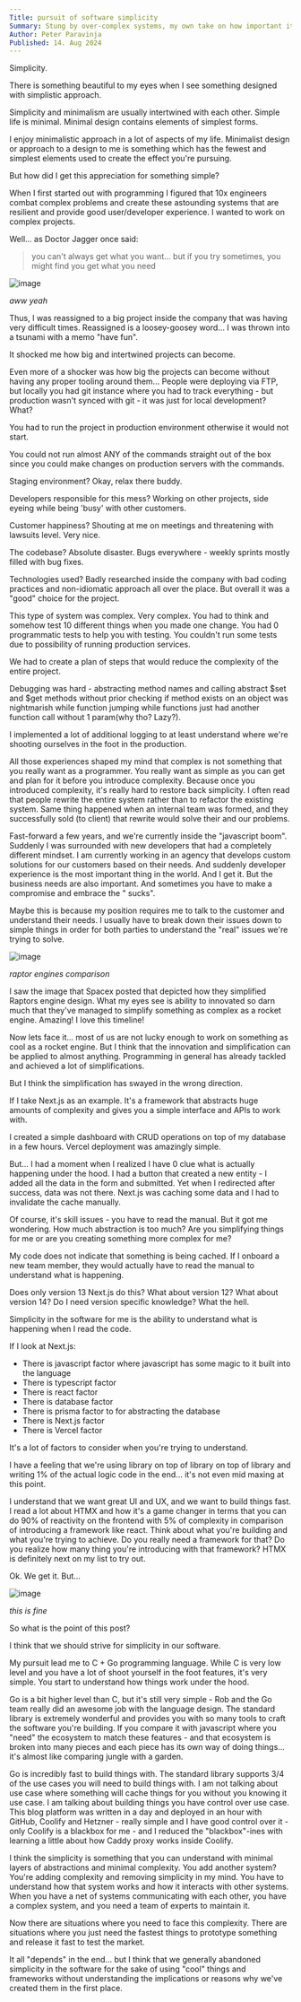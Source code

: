 ```yaml
---
Title: pursuit of software simplicity
Summary: Stung by over-complex systems, my own take on how important it is to pursuit the simplicity in design. 
Author: Peter Paravinja
Published: 14. Aug 2024
---
```


Simplicity.

There is something beautiful to my eyes when I see something designed with simplistic approach.

Simplicity and minimalism are usually intertwined with each other. Simple life is minimal. Minimal design contains
elements of simplest forms.

I enjoy minimalistic approach in a lot of aspects of my life. Minimalist design or approach to a design to me is
something which has the fewest and simplest elements used to create the effect you're pursuing.

But how did I get this appreciation for something simple?

When I first started out with programming I figured that 10x engineers combat complex problems and create these
astounding systems that are resilient and provide good user/developer experience. I wanted to work on complex projects.

Well... as Doctor Jagger once said:

> you can't always get what you want... but if you try sometimes, you might find you get what you need

![image](/public/assets/aww-yeah.png)

_aww yeah_

Thus, I was reassigned to a big project inside the company that was having very difficult times. Reassigned is a
loosey-goosey word... I was thrown into a tsunami with a memo "have fun".

It shocked me how big and intertwined projects can become.

Even more of a shocker was how big the projects can become without having any proper tooling around them... People were
deploying via FTP, but locally you had git instance where you had to track everything - but production wasn't synced
with git - it was just for local development? What?

You had to run the project in production environment otherwise it would not start.

You could not run almost ANY of the commands straight out of the box since you could make changes on production servers
with the commands.

Staging environment? Okay, relax there buddy.

Developers responsible for this mess? Working on other projects, side eyeing while being 'busy' with other customers.

Customer happiness? Shouting at me on meetings and threatening with lawsuits level. Very nice.

The codebase? Absolute disaster. Bugs everywhere - weekly sprints mostly filled with bug fixes.

Technologies used? Badly researched inside the company with bad coding practices and non-idiomatic approach all over the
place. But overall it was a "good" choice for the project.

This type of system was complex. Very complex. You had to think and somehow test 10 different things when you made one
change. You had 0 programmatic tests to help you with testing. You couldn't run some tests due to possibility of running
production
services.

We had to create a plan of steps that would reduce the complexity of the entire project.

Debugging was hard - abstracting method names and calling abstract $set and $get methods without prior checking if
method exists on an object was nightmarish while function jumping while functions just had another function call without
1 param(why tho? Lazy?).

I implemented a lot of additional logging to at least understand where we're shooting ourselves in the foot in the
production.

All those experiences shaped my mind that complex is not something that you really want as a programmer. You really want
as simple as you can get and plan for it before you introduce complexity. Because once you introduced complexity, it's
really hard to restore back simplicity. I often read that people rewrite the entire system rather than to refactor the
existing system. Same thing happened when an internal team was formed, and they successfully sold (to client) that
rewrite would solve their and our problems.

Fast-forward a few years, and we're currently inside the "javascript boom". Suddenly I was surrounded with new
developers that had a completely different mindset. I am currently working in an agency that develops custom solutions
for our customers based on their needs. And suddenly developer experience is the most important thing in the world. And
I get it. But the business needs are also important. And sometimes you have to make a compromise and embrace the "
sucks".

Maybe this is because my position requires me to talk to the customer and understand their needs. I usually have to
break down their issues down to simple things in order for both parties to understand the "real" issues we're trying to
solve.

![image](/public/assets/raptor-comparison.png)

_raptor engines comparison_

I saw the image that Spacex posted that depicted how they simplified Raptors engine design.
What my eyes see is ability to innovated so darn much that they've managed to simplify something as complex as a rocket
engine. Amazing! I love this timeline!

Now lets face it... most of us are not lucky enough to work on something as cool as a rocket engine. But I think that
the innovation and simplification can be applied to almost anything. Programming in general has already tackled and
achieved a lot of simplifications.

But I think the simplification has swayed in the wrong direction.

If I take Next.js as an example. It's a framework that abstracts huge amounts of complexity and gives you a simple
interface and APIs to work with.

I created a simple dashboard with CRUD operations on top of my database in a few hours. Vercel deployment was amazingly
simple.

But... I had a moment when I realized I have 0 clue what is actually happening under the hood. I had a button that
created a new entity - I added all the data in the form and submitted. Yet when I redirected after success, data was not
there.
Next.js was caching some data and I had to invalidate the cache manually.

Of course, it's skill issues - you have to read the manual. But it got me wondering. How much abstraction is too much?
Are you simplifying things for me or are you creating something more complex for me?

My code does not indicate that something is being cached.
If I onboard a new team member, they would actually have to read the manual to understand what is happening.

Does only version 13 Next.js do this? What about version 12? What about version 14? Do I need version specific
knowledge? What the hell.

Simplicity in the software for me is the ability to understand what is happening when I read the code.

If I look at Next.js:

- There is javascript factor where javascript has some magic to it built into the language
- There is typescript factor
- There is react factor
- There is database factor
- There is prisma factor to for abstracting the database
- There is Next.js factor
- There is Vercel factor

It's a lot of factors to consider when you're trying to understand.

I have a feeling that we're using library on top of library on top of library and writing 1% of the actual logic code in
the end... it's not even mid maxing at this point.

I understand that we want great UI and UX, and we want to build things fast.
I read a lot about HTMX and how it's a game changer in terms that you can do 90% of reactivity on the frontend with 5%
of complexity in comparison of introducing a framework like react.
Think about what you're building and what you're trying to achieve. Do you really need a framework for that? Do you
realize how many thing you're introducing with that framework?
HTMX is definitely next on my list to try out.

Ok. We get it. But...

![image](/public/assets/this-is-fine.png)

_this is fine_

So what is the point of this post?

I think that we should strive for simplicity in our software.

My pursuit lead me to C + Go programming language. While C is very low level and you have a lot of shoot yourself in the
foot features, it's very simple.
You start to understand how things work under the hood.

Go is a bit higher level than C, but it's still very simple - Rob and the Go team really did an awesome job with the
language design. The standard library is extremely wonderful and provides you with so many tools to craft the software
you're building. If you compare it with javascript where you "need" the ecosystem to match these features - and that
ecosystem is broken into many pieces and each piece has its own way of doing things... it's almost like comparing jungle
with a garden.

Go is incredibly fast to build things with. The standard library supports 3/4 of the use cases you will need to build
things with. I am not talking about use case where something will cache things for you without you knowing it use case.
I am talking about building things you have control over use case.
This blog platform was written in a day and deployed in an hour with GitHub, Coolify and Hetzner - really simple and I
have good control over it - only Coolify is a blackbox for me - and I reduced the "blackbox"-ines with learning a little
about how Caddy proxy works inside Coolify.

I think the simplicity is something that you can understand with minimal layers of abstractions and minimal complexity.
You add another system? You're adding complexity and removing simplicity in my mind. You have to understand how that
system works and how it interacts with other systems. When you have a net of systems communicating with each other, you
have a complex system, and you need a team of experts to maintain it.

Now there are situations where you need to face this complexity. There are situations where you just need the fastest
things to prototype something and release it fast to test the market.

It all "depends" in the end... but I think that we generally abandoned simplicity in the software for the sake of
using "cool" things and frameworks without understanding the implications or reasons why we've created them in the first
place.

